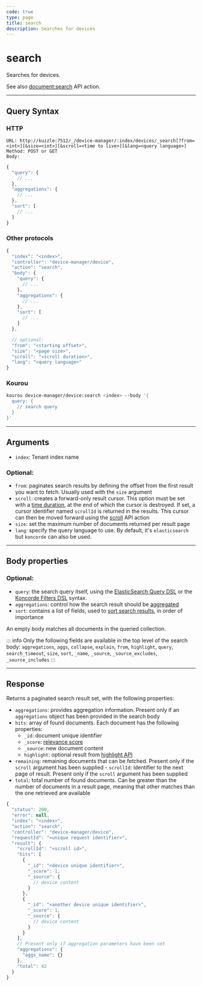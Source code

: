 ```yaml
---
code: true
type: page
title: search
description: Searches for devices
---
```


# search

Searches for devices.

See also [document:search](/core/2/api/controllers/document/search) API action.

---

## Query Syntax

### HTTP

```http
URL: http://kuzzle:7512/_/device-manager/:index/devices/_search[?from=<int>][&size=<int>][&scroll=<time to live>][&lang=<query language>]
Method: POST or GET
Body:
```

```js
{
  "query": {
    // ...
  },
  "aggregations": {
    // ...
  },
  "sort": [
    // ...
  ]
}
```

### Other protocols

```js
{
  "index": "<index>",
  "controller": "device-manager/device",
  "action": "search",
  "body": {
    "query": {
      // ...
    },
    "aggregations": {
      // ...
    },
    "sort": [
      // ...
    ]
  },

  // optional:
  "from": "<starting offset>",
  "size": "<page size>",
  "scroll": "<scroll duration>",
  "lang": "<query language>"
}
```

### Kourou

```bash
kourou device-manager/device:search <index> --body '{
  query: {
    // search query
  }
}'
```
---

## Arguments

- `index`: Tenant index name

### Optional:

- `from`: paginates search results by defining the offset from the first result you want to fetch. Usually used with the `size` argument
- `scroll`: creates a forward-only result cursor. This option must be set with a [time duration](https://www.elastic.co/guide/en/elasticsearch/reference/7.4/common-options.html#time-units), at the end of which the cursor is destroyed. If set, a cursor identifier named `scrollId` is returned in the results. This cursor can then be moved forward using the [scroll](/core/2/api/controllers/document/scroll) API action
- `size`: set the maximum number of documents returned per result page
- `lang`: specify the query language to use. By default, it's `elasticsearch` but `koncorde` can also be used.

---

## Body properties

### Optional:

- `query`: the search query itself, using the [ElasticSearch Query DSL](https://www.elastic.co/guide/en/elasticsearch/reference/7.4/query-dsl.html) or the [Koncorde Filters DSL](/core/2/api/koncorde-filters-syntax) syntax.
- `aggregations`: control how the search result should be [aggregated](https://www.elastic.co/guide/en/elasticsearch/reference/7.4/search-aggregations.html)
- `sort`: contains a list of fields, used to [sort search results](https://www.elastic.co/guide/en/elasticsearch/reference/7.4/search-request-sort.html), in order of importance

An empty body matches all documents in the queried collection.

::: info
Only the following fields are available in the top level of the search body: `aggregations`, `aggs`, `collapse`, `explain`, `from`, `highlight`, `query`, `search_timeout`, `size`, `sort`, `_name`, `_source`, `_source_excludes`, `_source_includes`
:::

---

## Response

Returns a paginated search result set, with the following properties:

- `aggregations`: provides aggregation information. Present only if an `aggregations` object has been provided in the search body
- `hits`: array of found documents. Each document has the following properties:
  - `_id`: document unique identifier
  - `_score`: [relevance score](https://www.elastic.co/guide/en/elasticsearch/guide/current/relevance-intro.html)
  - `_source`: new document content
  - `highlight`: optional result from [highlight API](https://www.elastic.co/guide/en/elasticsearch/reference/7.4/search-request-body.html#request-body-search-highlighting)
- `remaining`: remaining documents that can be fetched. Present only if the `scroll` argument has been supplied - `scrollId`: identifier to the next page of result. Present only if the `scroll` argument has been supplied
- `total`: total number of found documents. Can be greater than the number of documents in a result page, meaning that other matches than the one retrieved are available

```js
{
  "status": 200,
  "error": null,
  "index": "<index>",
  "action": "search",
  "controller": "device-manager/device",
  "requestId": "<unique request identifier>",
  "result": {
    "scrollId": "<scroll id>",
    "hits": [
      {
        "_id": "<device unique identifier>",
        "_score": 1,
        "_source": {
          // device content
        }
      },
      {
        "_id": "<another device unique identifier>",
        "_score": 1,
        "_source": {
          // device content
        }
      }
    ],
    // Present only if aggregation parameters have been set
    "aggregations": {
      "aggs_name": {}
    },
    "total": 42
  }
}
```
